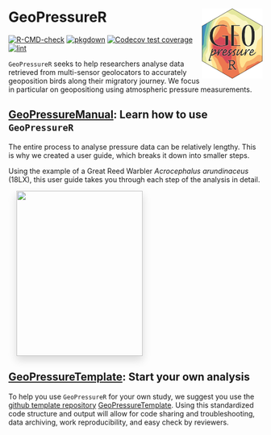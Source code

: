 
<!-- README.md is generated from README.Rmd. Please edit that file -->

# GeoPressureR <img src="man/figures/logo.png" align="right" height="139"/>

<!-- badges: start -->

[![R-CMD-check](https://github.com/Rafnuss/GeoPressureR/workflows/R-CMD-check/badge.svg)](https://github.com/Rafnuss/GeoPressureR/actions)
[![pkgdown](https://github.com/Rafnuss/GeoPressureR/actions/workflows/pkgdown.yaml/badge.svg)](https://github.com/Rafnuss/GeoPressureR/actions/workflows/pkgdown.yaml)
[![Codecov test
coverage](https://codecov.io/gh/Rafnuss/GeoPressureR/branch/master/graph/badge.svg)](https://app.codecov.io/gh/Rafnuss/GeoPressureR?branch=master)
[![lint](https://github.com/Rafnuss/GeoPressureR/actions/workflows/lint.yaml/badge.svg)](https://github.com/Rafnuss/GeoPressureR/actions/workflows/lint.yaml)

<!-- badges: end -->

`GeoPressureR` seeks to help researchers analyse data retrieved from
multi-sensor geolocators to accurately geoposition birds along their
migratory journey. We focus in particular on geopositiong using
atmospheric pressure measurements.

## [GeoPressureManual](https://raphaelnussbaumer.com/GeoPressureManual): Learn how to use `GeoPressureR`

The entire process to analyse pressure data can be relatively lengthy.
This is why we created a user guide, which breaks it down into smaller
steps.

Using the example of a Great Reed Warbler *Acrocephalus arundinaceus*
(18LX), this user guide takes you through each step of the analysis in
detail.

<a href="https://raphaelnussbaumer.com/GeoPressureManual"><img src="https://github.com/Rafnuss/GeoPressureManual/raw/main/assets/cover.png" style="margin: 0 1rem 0 1rem;box-shadow: 0 .5rem 1rem rgba(0,0,0,.15);" align="center" width="250" height="328"></a>

## [GeoPressureTemplate](https://github.com/Rafnuss/GeoPressureTemplate): Start your own analysis

To help you use `GeoPressureR` for your own study, we suggest you use
the [github template
repository](https://docs.github.com/en/repositories/creating-and-managing-repositories/creating-a-template-repository)
[GeoPressureTemplate](https://github.com/Rafnuss/GeoPressureTemplate).
Using this standardized code structure and output will allow for code
sharing and troubleshooting, data archiving, work reproducibility, and
easy check by reviewers.
